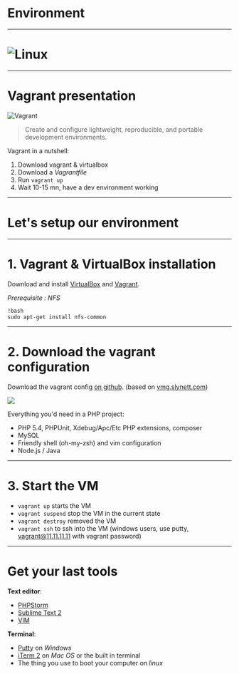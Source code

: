 # Environment

---

# ![Linux](http://cdn.memegenerator.net/instances/400x/34272970.jpg)

---

# Vagrant presentation

![Vagrant](http://www.vagrantup.com/images/logo_vagrant-81478652.png)

> Create and configure lightweight, reproducible, and portable development environments.

Vagrant in a nutshell:

1. Download vagrant & virtualbox
2. Download a *Vagrantfile*
3. Run `vagrant up`
4. Wait 10-15 mn, have a dev environment working

---

# Let's setup our environment

---

# 1. Vagrant & VirtualBox installation

Download and install [VirtualBox](https://www.virtualbox.org/wiki/Downloads) and [Vagrant](http://downloads.vagrantup.com/).

*Prerequisite : NFS*

    !bash
    sudo apt-get install nfs-common

---

# 2. Download the vagrant configuration

Download the vagrant config [on github](https://github.com/SUPINFO-LWP/vagrant-php). (based on [vmg.slynett.com](http://vmg.slynett.com/))

![](http://i.imgur.com/GO40a2M.png)

Everything you'd need in a PHP project:

* PHP 5.4, PHPUnit, Xdebug/Apc/Etc PHP extensions, composer
* MySQL
* Friendly shell (oh-my-zsh) and vim configuration
* Node.js / Java

---

# 3. Start the VM

* `vagrant up` starts the VM
* `vagrant suspend` stop the VM in the current state
* `vagrant destroy` removed the VM
* `vagrant ssh` to ssh into the VM (windows users, use putty, vagrant@11.11.11.11 with vagrant password)

---

# Get your last tools

**Text editor**:

* [PHPStorm](http://www.jetbrains.com/phpstorm/)
* [Sublime Text 2](http://www.sublimetext.com/)
* [VIM](http://www.vim.org/about.php)

**Terminal**:

* [Putty](http://www.putty.org/) on *Windows*
* [iTerm 2](http://www.iterm2.com/) on *Mac OS* or the built in terminal
* The thing you use to boot your computer on *linux*
